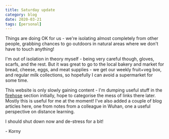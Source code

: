 ```yaml
---
title: Saturday update
category: blog
date: 2020-03-21
tags: [personal]
---
```


Things are doing OK for us - we're isolating almost completely from other people, grabbing chances to go outdoors in natural areas where we don't have to touch anything!

I'm out of isolation in theory myself - being very careful though, gloves, scarfs, and the rest.  But it was great to go to the local bakery and market for bread, cheese, eggs, and meat supplies - we get our weekly fruit+veg box, and regular milk collections, so hopefully I can avoid a supermarket for some time.

This website is only slowly gaining content - I'm dumping useful stuff in the [firehose](/firehose/-/-) section initially, hope to categorise the mess of links there later.  Mostly this is useful for me at the moment!  I've also added a couple of blog articles here, one from notes from a colleague in Wuhan, one a useful perspective on distance learning.

I should shut down now and de-stress for a bit!

\- Korny